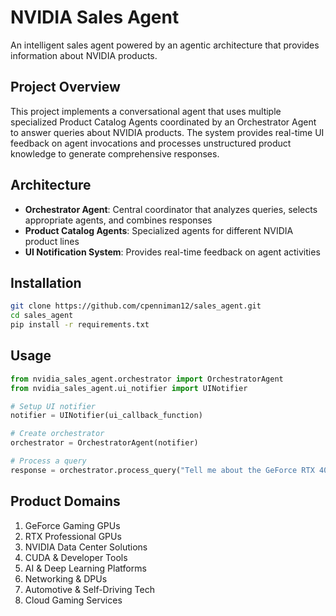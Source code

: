 # NVIDIA Sales Agent

An intelligent sales agent powered by an agentic architecture that provides information about NVIDIA products.

## Project Overview

This project implements a conversational agent that uses multiple specialized Product Catalog Agents coordinated by an Orchestrator Agent to answer queries about NVIDIA products. The system provides real-time UI feedback on agent invocations and processes unstructured product knowledge to generate comprehensive responses.

## Architecture

- **Orchestrator Agent**: Central coordinator that analyzes queries, selects appropriate agents, and combines responses
- **Product Catalog Agents**: Specialized agents for different NVIDIA product lines
- **UI Notification System**: Provides real-time feedback on agent activities

## Installation

```bash
git clone https://github.com/cpenniman12/sales_agent.git
cd sales_agent
pip install -r requirements.txt
```

## Usage

```python
from nvidia_sales_agent.orchestrator import OrchestratorAgent
from nvidia_sales_agent.ui_notifier import UINotifier

# Setup UI notifier
notifier = UINotifier(ui_callback_function)

# Create orchestrator
orchestrator = OrchestratorAgent(notifier)

# Process a query
response = orchestrator.process_query("Tell me about the GeForce RTX 4090")
```

## Product Domains

1. GeForce Gaming GPUs
2. RTX Professional GPUs
3. NVIDIA Data Center Solutions
4. CUDA & Developer Tools
5. AI & Deep Learning Platforms
6. Networking & DPUs
7. Automotive & Self-Driving Tech
8. Cloud Gaming Services
